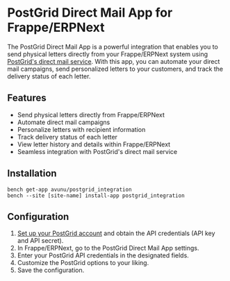 # PostGrid Direct Mail App for Frappe/ERPNext

The PostGrid Direct Mail App is a powerful integration that enables you to send physical letters directly from your Frappe/ERPNext system using [PostGrid's direct mail service](https://www.postgrid.com/ref/avunu). With this app, you can automate your direct mail campaigns, send personalized letters to your customers, and track the delivery status of each letter.

## Features

- Send physical letters directly from Frappe/ERPNext
- Automate direct mail campaigns
- Personalize letters with recipient information
- Track delivery status of each letter
- View letter history and details within Frappe/ERPNext
- Seamless integration with PostGrid's direct mail service

## Installation

```
bench get-app avunu/postgrid_integration
bench --site [site-name] install-app postgrid_integration
```

## Configuration

1. [Set up your PostGrid account](https://www.postgrid.com/ref/avunu) and obtain the API credentials (API key and API secret).
2. In Frappe/ERPNext, go to the PostGrid Direct Mail App settings.
3. Enter your PostGrid API credentials in the designated fields.
4. Customize the PostGrid options to your liking.
5. Save the configuration.
